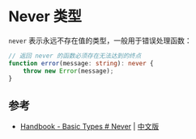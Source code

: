 # Never 类型

`never` 表示永远不存在值的类型，一般用于错误处理函数：

```ts
// 返回 never 的函数必须存在无法达到的终点
function error(message: string): never {
    throw new Error(message);
}
```

## 参考

- [Handbook - Basic Types # Never](http://www.typescriptlang.org/docs/handbook/basic-types.html#never) | [中文版](https://zhongsp.gitbooks.io/typescript-handbook/content/doc/handbook/Basic%20Types.html#never)
